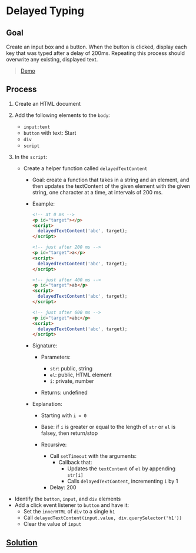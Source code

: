 # Delayed Typing

## Goal

Create an input box and a button. When the button is clicked, display each key that was typed after a delay of 200ms. Repeating this process should overwrite any existing, displayed text.

> [Demo](demo.html)

## Process

1. Create an HTML document
2. Add the following elements to the `body`:

   - `input:text`
   - `button` with text: Start
   - `div`
   - `script`

3. In the `script`:

   - Create a helper function called `delayedTextContent`

     - Goal: create a function that takes in a string and an element, and then updates the textContent of the given element with the given string, one character at a time, at intervals of 200 ms.

     - Example:

       ```html
       <!-- at 0 ms -->
       <p id="target"></p>
       <script>
         delayedTextContent('abc', target);
       </script>

       <!-- just after 200 ms -->
       <p id="target">a</p>
       <script>
         delayedTextContent('abc', target);
       </script>

       <!-- just after 400 ms -->
       <p id="target">ab</p>
       <script>
         delayedTextContent('abc', target);
       </script>

       <!-- just after 600 ms -->
       <p id="target">abc</p>
       <script>
         delayedTextContent('abc', target);
       </script>
       ```

     - Signature:

       - Parameters:

         - `str`: public, string
         - `el`: public, HTML element
         - `i`: private, number

       - Returns: undefined

     - Explanation:

       - Starting with `i = 0`
       - Base: if `i` is greater or equal to the length of `str` or `el` is falsey, then return/stop
       - Recursive:

         - Call `setTimeout` with the arguments:
           - Callback that:
             - Updates the `textContent` of `el` by appending `str[i]`
             - Calls `delayedTextContent`, incrementing `i` by 1
         - Delay: 200

- Identify the `button`, `input`, and `div` elements
- Add a click event listener to `button` and have it:
  - Set the `innerHTML` of `div` to a single `h1`
  - Call `delayedTextContent(input.value, div.querySelector('h1'))`
  - Clear the value of `input`

## [Solution](solution.html)
